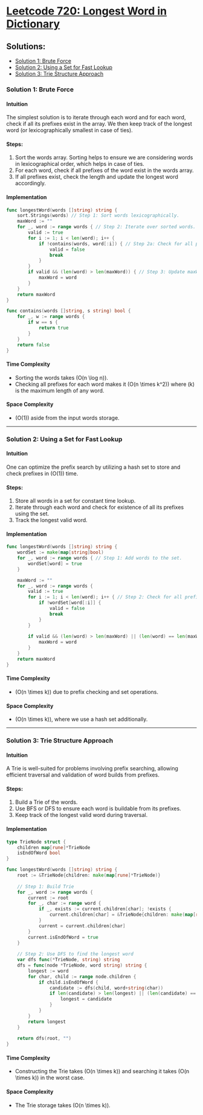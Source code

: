 # [Leetcode 720: Longest Word in Dictionary](https://leetcode.com/problems/longest-word-in-dictionary/)

## Solutions:
- [Solution 1: Brute Force](#solution-1-brute-force)
- [Solution 2: Using a Set for Fast Lookup](#solution-2-using-a-set-for-fast-lookup)
- [Solution 3: Trie Structure Approach](#solution-3-trie-structure-approach)

### Solution 1: Brute Force

#### Intuition
The simplest solution is to iterate through each word and for each word, check if all its prefixes exist in the array. We then keep track of the longest word (or lexicographically smallest in case of ties).

#### Steps:
1. Sort the words array. Sorting helps to ensure we are considering words in lexicographical order, which helps in case of ties.
2. For each word, check if all prefixes of the word exist in the words array.
3. If all prefixes exist, check the length and update the longest word accordingly.

#### Implementation

```go
func longestWord(words []string) string {
    sort.Strings(words) // Step 1: Sort words lexicographically.
    maxWord := ""
    for _, word := range words { // Step 2: Iterate over sorted words.
        valid := true
        for i := 1; i < len(word); i++ {
            if !contains(words, word[:i]) { // Step 2a: Check for all prefixes.
                valid = false
                break
            }
        }
        if valid && (len(word) > len(maxWord)) { // Step 3: Update maxWord accordingly.
            maxWord = word
        }
    }
    return maxWord
}

func contains(words []string, s string) bool {
    for _, w := range words {
        if w == s {
            return true
        }
    }
    return false
}
```

#### Time Complexity
- Sorting the words takes \(O(n \log n)\).
- Checking all prefixes for each word makes it \(O(n \times k^2)\) where \(k\) is the maximum length of any word.

#### Space Complexity
- \(O(1)\) aside from the input words storage.

---

### Solution 2: Using a Set for Fast Lookup

#### Intuition
One can optimize the prefix search by utilizing a hash set to store and check prefixes in \(O(1)\) time.

#### Steps:
1. Store all words in a set for constant time lookup.
2. Iterate through each word and check for existence of all its prefixes using the set.
3. Track the longest valid word.

#### Implementation

```go
func longestWord(words []string) string {
    wordSet := make(map[string]bool)
    for _, word := range words { // Step 1: Add words to the set.
        wordSet[word] = true
    }

    maxWord := ""
    for _, word := range words {
        valid := true
        for i := 1; i < len(word); i++ { // Step 2: Check for all prefixes.
            if !wordSet[word[:i]] {
                valid = false
                break
            }
        }
        
        if valid && (len(word) > len(maxWord) || (len(word) == len(maxWord) && word < maxWord)) { // Step 3: Update maxWord.
            maxWord = word
        }
    }
    return maxWord
}
```

#### Time Complexity
- \(O(n \times k)\) due to prefix checking and set operations.
  
#### Space Complexity
- \(O(n \times k)\), where we use a hash set additionally.

---

### Solution 3: Trie Structure Approach

#### Intuition
A Trie is well-suited for problems involving prefix searching, allowing efficient traversal and validation of word builds from prefixes.

#### Steps:
1. Build a Trie of the words.
2. Use BFS or DFS to ensure each word is buildable from its prefixes.
3. Keep track of the longest valid word during traversal.

#### Implementation

```go
type TrieNode struct {
    children map[rune]*TrieNode
    isEndOfWord bool
}

func longestWord(words []string) string {
    root := &TrieNode{children: make(map[rune]*TrieNode)}
    
    // Step 1: Build Trie
    for _, word := range words {
        current := root
        for _, char := range word {
            if _, exists := current.children[char]; !exists {
                current.children[char] = &TrieNode{children: make(map[rune]*TrieNode)}
            }
            current = current.children[char]
        }
        current.isEndOfWord = true
    }
    
    // Step 2: Use DFS to find the longest word
    var dfs func(*TrieNode, string) string
    dfs = func(node *TrieNode, word string) string {
        longest := word
        for char, child := range node.children {
            if child.isEndOfWord {
                candidate := dfs(child, word+string(char))
                if len(candidate) > len(longest) || (len(candidate) == len(longest) && candidate < longest) {
                    longest = candidate
                }
            }
        }
        return longest
    }
    
    return dfs(root, "")
}

```

#### Time Complexity
- Constructing the Trie takes \(O(n \times k)\) and searching it takes \(O(n \times k)\) in the worst case.

#### Space Complexity
- The Trie storage takes \(O(n \times k)\).

